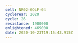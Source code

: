 ```yaml
---
cell: NR02-GOLF-04
cycleYear: 2020
cycle: 26
resistance: 1900000
enlightened: 469000
date: 2020-10-23T19:15:43.915Z
---
```

